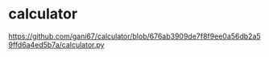 # calculator
https://github.com/gani67/calculator/blob/676ab3909de7f8f9ee0a56db2a59ffd6a4ed5b7a/calculator.py

